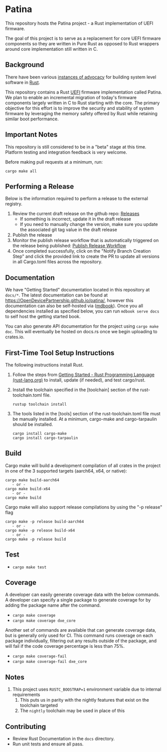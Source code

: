 
# Patina

This repository hosts the Patina project - a Rust implementation of UEFI firmware.

The goal of this project is to serve as a replacement for core UEFI firmware components so they are written in Pure
Rust as opposed to Rust wrappers around core implementation still written in C.

## Background

There have been various [instances of advocacy](https://msrc-blog.microsoft.com/2019/11/07/using-rust-in-windows/) for
building system level software in [Rust](https://www.rust-lang.org/).

This repository contains a Rust [UEFI](https://uefi.org/) firmware implementation called Patina. We plan to enable an
incremental migration of today's firmware components largely written in C to Rust starting with the core. The primary
objective for this effort is to improve the security and stability of system firmware by leveraging the memory safety
offered by Rust while retaining similar boot performance.

## Important Notes

This repository is still considered to be in a "beta" stage at this time. Platform testing and integration feedback
is very welcome.

Before making pull requests at a minimum, run:

```
cargo make all
```

## Performing a Release

Below is the information required to perform a release to the external registry.

1. Review the current draft release on the github repo: [Releases](https://github.com/OpenDevicePartnership/patina/releases)
   - If something is incorrect, update it in the draft release
   - If you need to manually change the version, make sure you update the associated git tag value in the draft release
2. Publish the release
3. Monitor the publish release workflow that is automatically triggered on the release being published:
   [Publish Release Workflow](https://github.com/OpenDevicePartnership/patina/actions/workflows/publish-release.yml)
4. Once completed successfully, click on the  "Notify Branch Creation Step" and click the provided link to create the
   PR to update all versions in all Cargo.toml files across the repository.

## Documentation

We have "Getting Started" documentation located in this repository at `docs/*`. The latest documentation can be found
at <https://OpenDevicePartnership.github.io/patina/>, however this documentation can also be self-hosted via
([mdbook](https://github.com/rust-lang/mdBook)). Once you all dependencies installed as specified below, you can run
`mdbook serve docs` to self host the getting started book.

You can also generate API documentation for the project using `cargo make doc`. This will eventually be hosted on
docs.rs once we begin uploading to crates.io.

## First-Time Tool Setup Instructions

The following instructions install Rust.

1. Follow the steps from [Getting Started - Rust Programming Language (rust-lang.org)](https://www.rust-lang.org/learn/get-started)
to install, update (if needed), and test cargo/rust.

2. Install the toolchain specified in the [toolchain] section of the rust-toolchain.toml file.
   ```
   rustup toolchain install
   ```

3. The tools listed in the [tools] section of the rust-toolchain.toml file must be manually installed.  At a minimum, cargo-make and cargo-tarpaulin should be installed.
   ```
   cargo install cargo-make
   cargo install cargo-tarpaulin
   ```

## Build

Cargo make will build a development compilation of all crates in the project in one of the 3 supported targets (aarch64, x64, or native):
```
cargo make build-aarch64
   - or -
cargo make build-x64
   - or -
cargo make build
```

Cargo make will also support release compilations by using the "-p release" flag
```
cargo make -p release build-aarch64
   - or -
cargo make -p release build-x64
   - or -
cargo make -p release build
```

## Test

- `cargo make test`

## Coverage

A developer can easily generate coverage data with the below commands. A developer can specify a single package
to generate coverage for by adding the package name after the command.

- `cargo make coverage`
- `cargo make coverage dxe_core`

Another set of commands are available that can  generate coverage data, but is generally only used for CI.
This command runs coverage on each package individually, filtering out any results outside of the package,
and will fail if the code coverage percentage is less than 75%.

- `cargo make coverage-fail`
- `cargo make coverage-fail dxe_core`

## Notes

1. This project uses `RUSTC_BOOSTRAP=1` environment variable due to internal requirements
   1. This puts us in parity with the nightly features that exist on the toolchain targeted
   2. The `nightly` toolchain may be used in place of this

## Contributing

- Review Rust Documentation in the `docs` directory.
- Run unit tests and ensure all pass.
